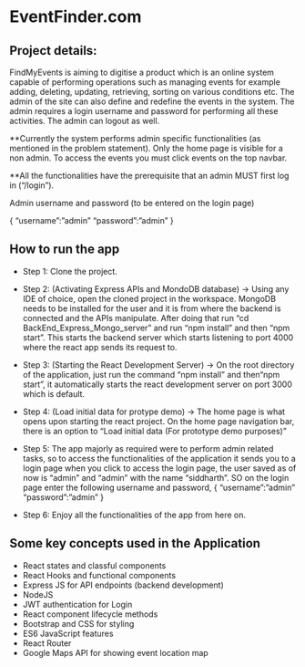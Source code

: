 # EventFinder.com

## Project details: 

FindMyEvents is aiming to digitise a product which is an online  system capable of performing operations such as managing events for  example adding, deleting, updating, retrieving, sorting on various conditions etc. The admin of the site can also define and redefine the events in the system. The admin requires a login username and password for performing all these activities. The admin can logout as well. 

**Currently the system performs admin specific functionalities (as mentioned in the problem statement). Only the home page is visible for a non admin. To access the events you must click events on the top navbar. 

**All the functionalities have the prerequisite that an admin MUST first log in (“/login”).

Admin username and password (to be entered on the login page)

{
	“username”:”admin”
	“password”:”admin”
}


## How to run the app

- Step 1: Clone the project. 
- Step 2: (Activating Express APIs and MondoDB database) -> Using any IDE of choice, open the cloned project in the workspace. MongoDB needs to be installed for the user and it is from where the backend is connected and the APIs manipulate. After doing that run “cd BackEnd_Express_Mongo_server” and run “npm install” and then  “npm start”. This starts the backend server which starts listening to port 4000 where the react app sends its request to.
- Step 3: (Starting the React Development Server) -> On the root directory of the application, just run the command “npm install” and then“npm start”, it automatically starts the react development server on port 3000 which is default. 
- Step 4: (Load initial data for protype demo) -> The home page is what opens upon starting the react project. On the home page navigation bar, there is an option to “Load initial data (For prototype demo purposes)”
- Step 5: The app majorly as required were to perform admin related tasks, so to access the functionalities of the application it sends you to a login page when you click to access the login page, the user saved as of now is “admin” and “admin” with the name “siddharth”. SO on the login page enter the following username and password, 
{
	“username”:”admin”
	“password”:”admin”
}

- Step 6: Enjoy all the functionalities of the app from here on. 


## Some key concepts used in the Application

- React states and classful components
- React Hooks and functional components
- Express JS for API endpoints (backend development)
- NodeJS
- JWT authentication for Login
- React component lifecycle methods
- Bootstrap and CSS for styling
- ES6 JavaScript features
- React Router
- Google Maps API for showing event location map
 





